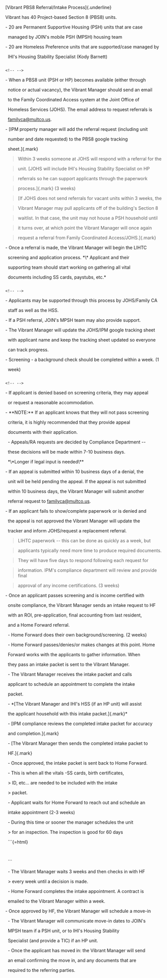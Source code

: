 \[Vibrant PBS8 Referral/Intake Process]{.underline}



Vibrant has 40 Project-based Section 8 (PBS8) units.



\-   20 are Permanent Supportive Housing (PSH) units that are case

&nbsp;   managed by JOIN's mobile PSH (MPSH) housing team



\-   20 are Homeless Preference units that are supported/case managed by

&nbsp;   IHI's Housing Stability Specialist (Kody Barnett)



```{=html}

<!-- -->

```

\-   When a PBS8 unit (PSH or HP) becomes available (either through

&nbsp;   notice or actual vacancy), the Vibrant Manager should send an email

&nbsp;   to the Family Coordinated Access system at the Joint Office of

&nbsp;   Homeless Services (JOHS). The email address to request referrals is

&nbsp;   <familyca@multco.us>.



\-   \[IPM property manager will add the referral request (including unit

&nbsp;   number and date requested) to the PBS8 google tracking

&nbsp;   sheet.]{.mark}



> Within 3 weeks someone at JOHS will respond with a referral for the

> unit. \[JOHS will include IHI's Housing Stability Specialist on HP

> referrals so he can support applicants through the paperwork

> process.]{.mark} (3 weeks)

>

> \[If JOHS does not send referrals for vacant units within 3 weeks, the

> Vibrant Manager may pull applicants off of the building's Section 8

> waitlist. In that case, the unit may not house a PSH household until

> it turns over, at which point the Vibrant Manager will once again

> request a referral from Family Coordinated Access/JOHS.]{.mark}



\-   Once a referral is made, the Vibrant Manager will begin the LIHTC

&nbsp;   screening and application process. \*\\\* Applicant and their

&nbsp;   supporting team should start working on gathering all vital

&nbsp;   documents including SS cards, paystubs, etc.\*



```{=html}

<!-- -->

```

\-   Applicants may be supported through this process by JOHS/Family CA

&nbsp;   staff as well as the HSS.



\-   If a PSH referral, JOIN's MPSH team may also provide support.



\-   The Vibrant Manager will update the JOHS/IPM google tracking sheet

&nbsp;   with applicant name and keep the tracking sheet updated so everyone

&nbsp;   can track progress.



\-   Screening - a background check should be completed within a week. (1

&nbsp;   week)



```{=html}

<!-- -->

```

\-   If applicant is denied based on screening criteria, they may appeal

&nbsp;   or request a reasonable accommodation.



\-   \*\*NOTE:\*\* If an applicant knows that they will not pass screening

&nbsp;   criteria, it is highly recommended that they provide appeal

&nbsp;   documents with their application.



&nbsp;   -   Appeals/RA requests are decided by Compliance Department --

&nbsp;       these decisions will be made within 7-10 business days.

&nbsp;       \*\\\*Longer if legal input is needed\\\*\*



\-   If an appeal is submitted within 10 business days of a denial, the

&nbsp;   unit will be held pending the appeal. If the appeal is not submitted

&nbsp;   within 10 business days, the Vibrant Manager will submit another

&nbsp;   referral request to <familyca@multco.us>.



\-   If an applicant fails to show/complete paperwork or is denied and

&nbsp;   the appeal is not approved the Vibrant Manager will update the

&nbsp;   tracker and inform JOHS/request a replacement referral.



> LIHTC paperwork -- this can be done as quickly as a week, but

> applicants typically need more time to produce required documents.

> They will have five days to respond following each request for

> information. IPM's compliance department will review and provide final

> approval of any income certifications. (3 weeks)



\-   Once an applicant passes screening and is income certified with

&nbsp;   onsite compliance, the Vibrant Manager sends an intake request to HF

&nbsp;   with an ROI, pre-application, final accounting from last resident,

&nbsp;   and a Home Forward referral.



&nbsp;   -   Home Forward does their own background/screening. (2 weeks)



&nbsp;   -   Home Forward passes/denies/or makes changes at this point. Home

&nbsp;       Forward works with the applicants to gather information. When

&nbsp;       they pass an intake packet is sent to the Vibrant Manager.



&nbsp;   -   The Vibrant Manager receives the intake packet and calls

&nbsp;       applicant to schedule an appointment to complete the intake

&nbsp;       packet.



&nbsp;   -   \*\[The Vibrant Manager and IHI's HSS (if an HP unit) will assist

&nbsp;       the applicant household with this intake packet.]{.mark}\*



&nbsp;   -   \[IPM compliance reviews the completed intake packet for accuracy

&nbsp;       and completion.]{.mark}



&nbsp;   -   \[The Vibrant Manager then sends the completed intake packet to

&nbsp;       HF.]{.mark}



&nbsp;   -   Once approved, the intake packet is sent back to Home Forward.



&nbsp;       -   This is when all the vitals -SS cards, birth certificates,

&nbsp;           > ID, etc... are needed to be included with the intake

&nbsp;           > packet.



&nbsp;   -   Applicant waits for Home Forward to reach out and schedule an

&nbsp;       intake appointment (2-3 weeks)



&nbsp;       -   During this time or sooner the manager schedules the unit

&nbsp;           > for an inspection. The inspection is good for 60 days



&nbsp;       ```{=html}

&nbsp;       <!-- -->

&nbsp;       ```

&nbsp;       -   The Vibrant Manager waits 3 weeks and then checks in with HF

&nbsp;           > every week until a decision is made.



&nbsp;   -   Home Forward completes the intake appointment. A contract is

&nbsp;       emailed to the Vibrant Manager within a week.



\-   Once approved by HF, the Vibrant Manager will schedule a move-in



&nbsp;   -   The Vibrant Manager will communicate move-in dates to JOIN's

&nbsp;       MPSH team if a PSH unit, or to IHI's Housing Stability

&nbsp;       Specialist (and provide a TIC) if an HP unit.



&nbsp;   -   Once the applicant has moved in: the Vibrant Manager will send

&nbsp;       an email confirming the move in, and any documents that are

&nbsp;       required to the referring parties.

